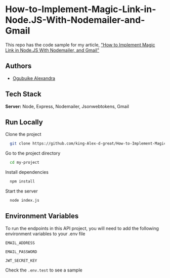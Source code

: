 # How-to-Implement-Magic-Link-in-Node.JS-With-Nodemailer-and-Gmail
This repo has the code sample for my article, ["How to Implement Magic Link in Node.JS With Nodemailer, and Gmail"](https://medium.com/@ogubuikealex/how-to-implement-passwordless-authentication-in-node-js-with-nodemailer-and-gmail-4e6ee338a897)

## Authors

- [Ogubuike Alexandra](https://www.linkedin.com/in/ogubuike-alex/)
    
## Tech Stack

**Server:** Node, Express, Nodemailer, Jsonwebtokens, Gmail


## Run Locally

Clone the project

```bash
  git clone https://github.com/king-Alex-d-great/How-to-Implement-Magic-Link-in-Node.JS-With-Nodemailer-and-Gmail.git
```

Go to the project directory

```bash
  cd my-project
```

Install dependencies

```bash
  npm install
```

Start the server

```bash
  node index.js
```
## Environment Variables

To run the endpoints in this API project, you will need to add the following environment variables to your .env file

`EMAIL_ADDRESS`

`EMAIL_PASSWORD`

`JWT_SECRET_KEY`

Check the `.env.test` to see a sample

